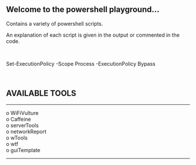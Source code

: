 ## Welcome to the powershell playground...

Contains a variety of powershell scripts.
<br/>

An explanation of each script is given in the output or commented in the code.

<br/>

Set-ExecutionPolicy -Scope Process -ExecutionPolicy Bypass

<br/>

## AVAILABLE TOOLS
__________________________________________

                                        
o    WiFiVulture                           
o    Caffeine                        
o    serverTools                              
o    networkReport                                                   
o    wTools                                                         
o    wtf  
o    guiTemplate
                                    
_________________________________________


